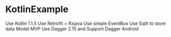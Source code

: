 # KotlinExample
Use Kotlin 1.1.5
Use Retrofit + Rxjava
Use simple EventBus
Use Sqlit to store data 
Model MVP
Use Dagger 2.15 and Support Dagger Android
